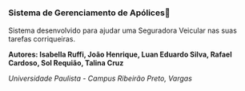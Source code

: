 # 

### Sistema de Gerenciamento de Apólices📄

Sistema desenvolvido para ajudar uma Seguradora Veicular nas suas tarefas corriqueiras.

**Autores: Isabella Ruffi, João Henrique, Luan Eduardo Silva, Rafael Cardoso, Sol Requião, Talina Cruz**

*Universidade Paulista - Campus Ribeirão Preto, Vargas*

#

